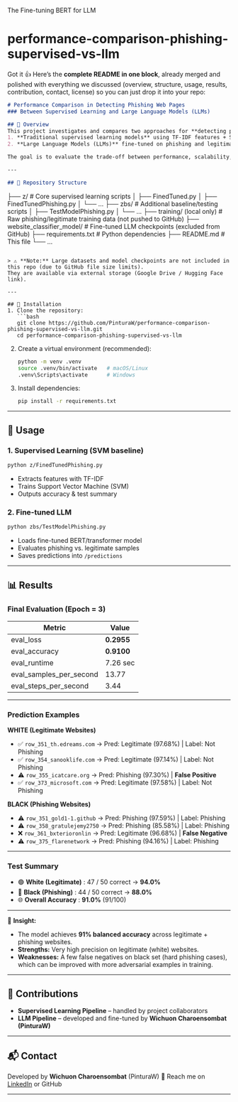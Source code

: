 The Fine-tuning BERT for LLM
# performance-comparison-phishing-supervised-vs-llm
Got it 👍 Here’s the **complete README in one block**, already merged and polished with everything we discussed (overview, structure, usage, results, contribution, contact, license) so you can just drop it into your repo:

```markdown
# Performance Comparison in Detecting Phishing Web Pages  
### Between Supervised Learning and Large Language Models (LLMs)

## 📌 Overview
This project investigates and compares two approaches for **detecting phishing web pages**:
1. **Traditional supervised learning models** using TF-IDF features + SVM/other classifiers.  
2. **Large Language Models (LLMs)** fine-tuned on phishing and legitimate website datasets.

The goal is to evaluate the trade-off between performance, scalability, and real-world applicability of supervised models vs. modern LLMs in phishing detection.

---

## 📂 Repository Structure
```

├── z/                         # Core supervised learning scripts
│   ├── FinedTuned.py
│   ├── FinedTunedPhishing.py
│   └── ...
├── zbs/                       # Additional baseline/testing scripts
│   ├── TestModelPhishing.py
│   └── ...
├── training/ (local only)     # Raw phishing/legitimate training data (not pushed to GitHub)
├── website\_classifier\_model/  # Fine-tuned LLM checkpoints (excluded from GitHub)
├── requirements.txt           # Python dependencies
├── README.md                  # This file
└── ...

````

> ⚠️ **Note:** Large datasets and model checkpoints are not included in this repo (due to GitHub file size limits).  
They are available via external storage (Google Drive / Hugging Face link).

---

## 🚀 Installation
1. Clone the repository:
   ```bash
   git clone https://github.com/PinturaW/performance-comparison-phishing-supervised-vs-llm.git
   cd performance-comparison-phishing-supervised-vs-llm
````

2. Create a virtual environment (recommended):

   ```bash
   python -m venv .venv
   source .venv/bin/activate   # macOS/Linux
   .venv\Scripts\activate      # Windows
   ```

3. Install dependencies:

   ```bash
   pip install -r requirements.txt
   ```

---

## 🧪 Usage

### 1. Supervised Learning (SVM baseline)

```bash
python z/FinedTunedPhishing.py
```

* Extracts features with TF-IDF
* Trains Support Vector Machine (SVM)
* Outputs accuracy & test summary

### 2. Fine-tuned LLM

```bash
python zbs/TestModelPhishing.py
```

* Loads fine-tuned BERT/transformer model
* Evaluates phishing vs. legitimate samples
* Saves predictions into `/predictions`

---

## 📊 Results

### Final Evaluation (Epoch = 3)
| Metric                  | Value      |
|--------------------------|------------|
| eval_loss               | **0.2955** |
| eval_accuracy           | **0.9100** |
| eval_runtime            | 7.26 sec   |
| eval_samples_per_second | 13.77      |
| eval_steps_per_second   | 3.44       |

---

### Prediction Examples

**WHITE (Legitimate Websites)**
- ✅ `row_351_th.edreams.com` → Pred: Legitimate (97.68%) | Label: Not Phishing  
- ✅ `row_354_sanooklife.com` → Pred: Legitimate (97.14%) | Label: Not Phishing  
- ⚠️ `row_355_icatcare.org` → Pred: Phishing (97.30%) | **False Positive**  
- ✅ `row_373_microsoft.com` → Pred: Legitimate (97.58%) | Label: Not Phishing  

**BLACK (Phishing Websites)**
- ⚠️ `row_351_gold1-1.github` → Pred: Phishing (97.59%) | Label: Phishing  
- ⚠️ `row_358_gratulejemy2750` → Pred: Phishing (85.58%) | Label: Phishing  
- ❌ `row_361_bxterioronlin` → Pred: Legitimate (96.68%) | **False Negative**  
- ⚠️ `row_375_flarenetwork` → Pred: Phishing (94.16%) | Label: Phishing  

---

### Test Summary
- 🟢 **White (Legitimate)** : 47 / 50 correct → **94.0%**  
- 🔴 **Black (Phishing)**  : 44 / 50 correct → **88.0%**  
- 🌐 **Overall Accuracy**  : **91.0%** (91/100)

---

📌 **Insight:**  
- The model achieves **91% balanced accuracy** across legitimate + phishing websites.  
- **Strengths:** Very high precision on legitimate (white) websites.  
- **Weaknesses:** A few false negatives on black set (hard phishing cases), which can be improved with more adversarial examples in training.  

---

## 👥 Contributions

* **Supervised Learning Pipeline** – handled by project collaborators
* **LLM Pipeline** – developed and fine-tuned by **Wichuon Charoensombat (PinturaW)**

---

## 📬 Contact

Developed by **Wichuon Charoensombat** (PinturaW)
📧 Reach me on [LinkedIn](https://www.linkedin.com/in/wichuon-charoensombat) or GitHub

---
